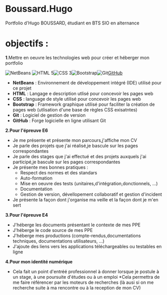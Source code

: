 # Boussard.Hugo
Portfolio d'Hugo BOUSSARD, étudiant en BTS SIO en alternance 
# objectifs :
**1**.Mettre en oeuvre les technologies web pour créer et héberger mon portfolio

![NetBeans](https://upload.wikimedia.org/wikipedia/commons/thumb/9/98/Apache_NetBeans_Logo.svg/70px-Apache_NetBeans_Logo.svg.png) ![HTML 5](https://upload.wikimedia.org/wikipedia/commons/thumb/6/61/HTML5_logo_and_wordmark.svg/100px-HTML5_logo_and_wordmark.svg.png)![CSS 3](https://upload.wikimedia.org/wikipedia/commons/thumb/d/d5/CSS3_logo_and_wordmark.svg/70px-CSS3_logo_and_wordmark.svg.png)![Bootstrap](http://lineadecodigo.com/wp-content/uploads/2014/04/bootstrap.png)![Git](https://upload.wikimedia.org/wikipedia/commons/thumb/e/e0/Git-logo.svg/150px-Git-logo.svg.png)[GitHub](https://upload.wikimedia.org/wikipedia/commons/thumb/9/91/Octicons-mark-github.svg/70px-Octicons-mark-github.svg.png)

  * **NetBeans** : Environnement de développement intégré (IDE) utilisé pour ce projet
  * **HTML** : Langage e description utlisé pour concevoir les pages web
  * **CSS** : language de style utilisé pour concevoir les pages web 
  * **Bootstrap** : Framework graphique utilisé pour faciliter la création de pages web (utlisation d'une base de règles CSS exisatntes)
  * **Git** : Logiciel de gestion de version
  * **GitHub** : Forge logicielle en ligne utilisant Git
  
**2.Pour l'épreuve E6**

  * Je me présente et présente mon parcours,j'affiche mon CV
  * Je parle des projets que j'ai réalisé,je bascule sur les pages correspondantes
  * Je parle des stages que j'ai effectué et des projets auxquels j'ai participé,je bascule sur les pages correspondantes
  * Je présente mes bonnes pratiques :
    * Respect des normes et des standars
    * Auto-formation
    * Mise en oeuvre des tests (unitaires,d'intégration,donctionnels, ...)
    * Documentation
    * Gestion de version, dévellopement collaboratif et gestion d'incident
  * Je présente la façon dont j'organise ma veille et la façon dont je m'en sert
  
**3.Pour l'épreuve E4** 

  *  J'héberge les documents présentant le contexte de mes PPE
  * J'héberge le code source de mes PPE
  * J'héberge mes productions (compte-rendus,documentations techniques, documentations utilisateurs, ...)
  * J'ajoute des liens vers les applications téléchargeables ou testables en ligne 
  
**4.Pour mon identité numérique** 

  * Cela fait un point d'entréé professionnel à donner lorsque je postule à un stage, à une poursuite d'études ou à un emploi 
  *Cela permettra de me faire référencer par les moteurs de recherches (là ausi si on me recherche suite à ma rencontre ou à la reception de mon CV)

